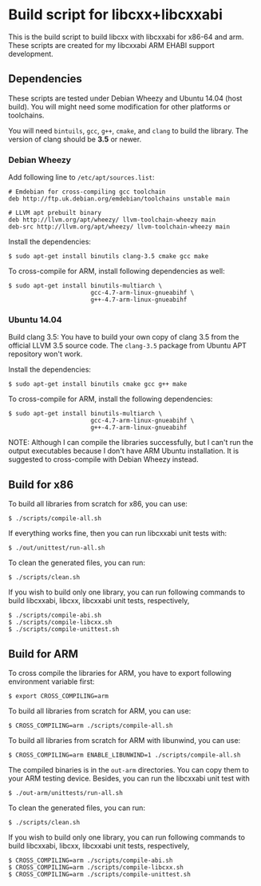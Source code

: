 Build script for libcxx+libcxxabi
=================================

This is the build script to build libcxx with libcxxabi for x86-64 and arm.
These scripts are created for my libcxxabi ARM EHABI support development.


Dependencies
------------

These scripts are tested under Debian Wheezy and Ubuntu 14.04 (host build).
You will might need some modification for other platforms or toolchains.

You will need `bintuils`, `gcc`, `g++`, `cmake`, and `clang` to build the
library.  The version of clang should be **3.5** or newer.

### Debian Wheezy

Add following line to `/etc/apt/sources.list`:

    # Emdebian for cross-compiling gcc toolchain
    deb http://ftp.uk.debian.org/emdebian/toolchains unstable main

    # LLVM apt prebuilt binary
    deb http://llvm.org/apt/wheezy/ llvm-toolchain-wheezy main
    deb-src http://llvm.org/apt/wheezy/ llvm-toolchain-wheezy main

Install the dependencies:

    $ sudo apt-get install binutils clang-3.5 cmake gcc make

To cross-compile for ARM, install following dependencies as well:

    $ sudo apt-get install binutils-multiarch \
                           gcc-4.7-arm-linux-gnueabihf \
                           g++-4.7-arm-linux-gnueabihf

### Ubuntu 14.04

Build clang 3.5: You have to build your own copy of clang 3.5 from the official
LLVM 3.5 source code.  The `clang-3.5` package from Ubuntu APT repository won't
work.

Install the dependencies:

    $ sudo apt-get install binutils cmake gcc g++ make

To cross-compile for ARM, install the following dependencies:

    $ sudo apt-get install binutils-multiarch \
                           gcc-4.7-arm-linux-gnueabihf \
                           g++-4.7-arm-linux-gnueabihf

NOTE: Although I can compile the libraries successfully, but I can't run the
output executables because I don't have ARM Ubuntu installation.  It is
suggested to cross-compile with Debian Wheezy instead.


Build for x86
-------------

To build all libraries from scratch for x86, you can use:

    $ ./scripts/compile-all.sh

If everything works fine, then you can run libcxxabi unit tests with:

    $ ./out/unittest/run-all.sh

To clean the generated files, you can run:

    $ ./scripts/clean.sh

If you wish to build only one library, you can run following commands
to build libcxxabi, libcxx, libcxxabi unit tests, respectively,

    $ ./scripts/compile-abi.sh
    $ ./scripts/compile-libcxx.sh
    $ ./scripts/compile-unittest.sh


Build for ARM
-------------

To cross compile the libraries for ARM, you have to export following
environment variable first:

    $ export CROSS_COMPILING=arm

To build all libraries from scratch for ARM, you can use:

    $ CROSS_COMPILING=arm ./scripts/compile-all.sh

To build all libraries from scratch for ARM with libunwind, you can use:

    $ CROSS_COMPILING=arm ENABLE_LIBUNWIND=1 ./scripts/compile-all.sh

The compiled binaries is in the `out-arm` directories.  You can copy them to
your ARM testing device.  Besides, you can run the libcxxabi unit test with

    $ ./out-arm/unittests/run-all.sh

To clean the generated files, you can run:

    $ ./scripts/clean.sh

If you wish to build only one library, you can run following commands
to build libcxxabi, libcxx, libcxxabi unit tests, respectively,

    $ CROSS_COMPILING=arm ./scripts/compile-abi.sh
    $ CROSS_COMPILING=arm ./scripts/compile-libcxx.sh
    $ CROSS_COMPILING=arm ./scripts/compile-unittest.sh
